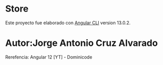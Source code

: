# Store

Este proyecto fue elaborado con [Angular CLI](https://github.com/angular/angular-cli) version 13.0.2.

# Autor:Jorge Antonio Cruz Alvarado

Rerefencia: Angular 12 [YT] - Dominicode 
